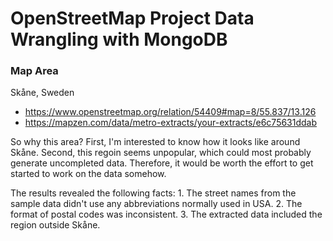 # OpenStreetMap Project Data Wrangling with MongoDB

### Map Area
Skåne, Sweden
* https://www.openstreetmap.org/relation/54409#map=8/55.837/13.126
* https://mapzen.com/data/metro-extracts/your-extracts/e6c75631ddab

So why this area? First, I'm interested to know how it looks like around Skåne. Second, this regoin seems unpopular, which could most probably generate uncompleted data. Therefore, it would be worth the effort to get started to work on the data somehow.


 The results revealed the following facts:
     1. The street names from the sample data didn't use any abbreviations normally used in USA.
     2. The format of postal codes was inconsistent.
     3. The extracted data included the region outside Skåne.
